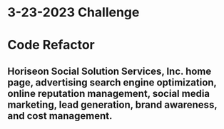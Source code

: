 # 3-23-2023 Challenge

# Code Refactor

## Horiseon Social Solution Services, Inc. home page, advertising search engine optimization, online reputation management, social media marketing, lead generation, brand awareness, and cost management.
